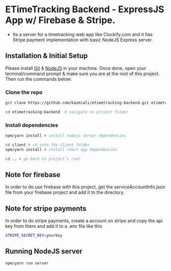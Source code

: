 # ETimeTracking Backend - ExpressJS App w/ Firebase & Stripe.

- Its a server for a timetracking web app like Clockify.com and it has Stripe payment implementation with basic NodeJS Express server.

## Installation & Initial Setup

Please install [Git](https://git-scm.com/downloads) & [NodeJS](https://nodejs.org/en/download/) in your machine. Once done, open your terminal/command prompt & make sure you are at the root of this project. Then run the commands below:

### Clone the repo

```bash
git clone https://github.com/kazmiali/etimetracking-backend.git etimetracking-backend  # clone the repository

cd etimetracking-backend  # navigate to project folder
```

### Install dependencies

```bash
npm/yarn install # install nodejs server dependencies

cd client # cd into the client folder
npm/yarn install # install react app dependencies

cd .. # go back to project's root
```

## Note for firebase

In order to do use firebase with this project, get the serviceAccountInfo.json file from your firebase project and add it to the directory.

## Note for stripe payments

In order to do stripe payments, create a account on stripe and copy the api key from there and add it to a .env file like this

```bash
STRIPE_SECRET_KEY=yourkey
```


## Running NodeJS server

```bash
npm/yarn run server
```
